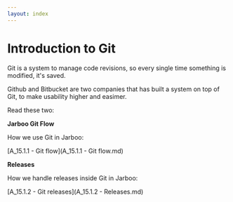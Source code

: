 ```yaml
---
layout: index
---
```



Introduction to Git
======

Git is a system to manage code revisions, so every single time something is modified, it's saved. 

Github and Bitbucket are two companies that has built a system on top of Git, to make usability higher and easimer.

Read these two:

**Jarboo Git Flow**

How we use Git in Jarboo:

[A_15.1.1 - Git flow](A_15.1.1 - Git flow.md)
	

**Releases**

How we handle releases inside Git in Jarboo:

[A_15.1.2 - Git releases](A_15.1.2 - Releases.md)